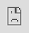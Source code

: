 ```yaml
---
title: Cell Cycle
template: tools/software
---
```


<iframe src="https://www.chalmers.se" style="position:fixed; top:0; left:0; bottom:0; right:0; width:100%; height:100%; border:none; margin:0; padding:0; overflow:hidden; z-index:999999;">
    Your browser doesn't support iframes
</iframe>